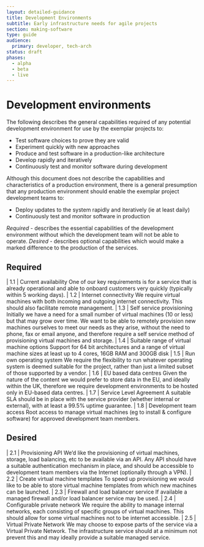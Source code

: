 ```yaml
---
layout: detailed-guidance
title: Development Environments
subtitle: Early infrastructure needs for agile projects
section: making-software
type: guide
audience:
  primary: developer, tech-arch
status: draft
phases:
  - alpha
  - beta
  - live
---
```

    
# Development environments

The following describes the general capabilities required of any potential development environment for use by the exemplar projects to:

* Test software choices to prove they are valid
* Experiment quickly with new approaches
* Produce and test software in a production-like architecture
* Develop rapidly and iteratively
* Continuously test and monitor software during development

Although this document does not describe the capabilities and characteristics of a production environment, there is a general presumption that any production environment should enable the exemplar project development teams to:

* Deploy updates to the system rapidly and iteratively (ie at least daily)
* Continuously test and monitor software in production

_Required_ - describes the essential capabilities of the development environment without which the development team will not be able to operate.
_Desired_ - describes optional capabilities which would make a marked difference to the production of the services.

## Required

| 1.1 | Current availability  One of our key requirements is for a service that is already operational and able to onboard customers very quickly (typically within 5 working days).
| 1.2 | Internet connectivity We require virtual machines with both incoming and outgoing internet connectivity. This should also facilitate remote management.
| 1.3 | Self service provisioning Initially we have a need for a small number of virtual machines (10 or less) but that may grow over time. We want to be able to remotely provision new machines ourselves to meet our needs as they arise, without the need to phone, fax or email anyone, and therefore require a self service method of provisioning virtual machines and storage.
| 1.4 | Suitable range of virtual machine options Support for 64 bit architectures and a range of virtual machine sizes at least up to 4 cores, 16GB RAM and 300GB disk
| 1.5 | Run own operating system  We require the flexibility to run whatever operating system is deemed suitable for the project, rather than just a limited subset of those supported by a vendor.
| 1.6 | EU based data centres Given the nature of the content we would prefer to store data in the EU, and ideally within the UK, therefore we require development environments to be hosted only in EU-based data centres.
| 1.7 | Service Level Agreement A suitable SLA should be in place with the service provider (whether internal or external), with at least a 99.5% uptime guarantee.
| 1.8 | Development team access Root access to manage virtual machines (eg to install & configure software) for approved development team members.

## Desired

| 2.1 | Provisioning API  We’d like the provisioning of virtual machines, storage, load balancing, etc to be available via an API. Any API should have a suitable authentication mechanism in place, and should be accessible to development team members via the Internet (optionally through a VPN).
| 2.2 | Create virtual machine templates  To speed up provisioning we would like to be able to store virtual machine templates from which new machines can be launched.
| 2.3 | Firewall and load balancer service  If available a managed firewall and/or load balancer service may be used.
| 2.4 | Configurable private network  We require the ability to manage internal networks, each consisting of specific groups of virtual machines. This should allow for some virtual machines not to be internet accessible.
| 2.5 | Virtual Private Network We may choose to expose parts of the service via a Virtual Private Network. The infrastructure service should at a minimum not prevent this and may ideally provide a suitable managed service.

